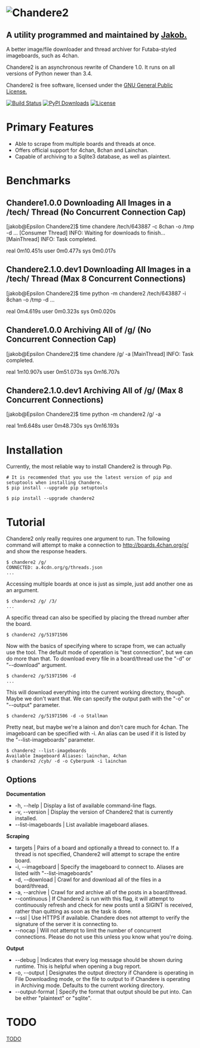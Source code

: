 ![Chandere2](https://raw.github.com/TsarFox/chandere2/master/Chandere2_Logo.png "Chandere2")
========
## A utility programmed and maintained by [Jakob.](http://tsar-fox.com/)
A better image/file downloader and thread archiver for Futaba-styled imageboards, such as 4chan.

Chandere2 is an asynchronous rewrite of Chandere 1.0. It runs on all versions of Python newer than 3.4.

Chandere2 is free software, licensed under the [GNU General Public License.](http://gnu.org/licenses/gpl.html)

[![Build Status](https://travis-ci.org/TsarFox/chandere2.svg?branch=master)](https://travis-ci.org/TsarFox/chandere2)  [![PyPI Downloads](https://img.shields.io/pypi/dm/Chandere2.svg)](https://pypi.python.org/pypi/Chandere2/)  [![License](https://img.shields.io/github/license/tsarfox/chandere2.svg)](https://www.gnu.org/licenses/gpl.html)


Primary Features
================

* Able to scrape from multiple boards and threads at once.
* Offers official support for 4chan, 8chan and Lainchan.
* Capable of archiving to a Sqlite3 database, as well as plaintext.


Benchmarks
==========

Chandere1.0.0 Downloading All Images in a /tech/ Thread (No Concurrent Connection Cap)
--------------------------------------------------------------------------------------

[jakob@Epsilon Chandere2]$ time chandere /tech/643887 -c 8chan -o /tmp -d
...
[Consumer Thread] INFO: Waiting for downloads to finish...
[MainThread] INFO: Task completed.

real         0m10.451s
user         0m0.477s
sys          0m0.017s


Chandere2.1.0.dev1 Downloading All Images in a /tech/ Thread (Max 8 Concurrent Connections)
-------------------------------------------------------------------------------------------

[jakob@Epsilon Chandere2]$ time python -m chandere2 /tech/643887 -i 8chan -o /tmp -d
...

real        0m4.619s
user        0m0.323s
sys         0m0.020s


Chandere1.0.0 Archiving All of /g/ (No Concurrent Connection Cap)
-----------------------------------------------------------------

[jakob@Epsilon Chandere2]$ time chandere /g/ -a
[MainThread] INFO: Task completed.

real         1m10.907s
user         0m51.073s
sys          0m16.707s


Chandere2.1.0.dev1 Archiving All of /g/ (Max 8 Concurrent Connections)
----------------------------------------------------------------------

[jakob@Epsilon Chandere2]$ time python -m chandere2 /g/ -a

real   1m6.648s
user   0m48.730s
sys    0m16.193s


Installation
============

Currently, the most reliable way to install Chandere2 is through Pip.

    # It is recommended that you use the latest version of pip and setuptools when installing Chandere.
    $ pip install --upgrade pip setuptools

    $ pip install --upgrade chandere2


Tutorial
========

Chandere2 only really requires one argument to run. The following command will attempt to make a connection to http://boards.4chan.org/g/ and show the response headers.

    $ chandere2 /g/
    CONNECTED: a.4cdn.org/g/threads.json
    ...

Accessing multiple boards at once is just as simple, just add another one as an argument.

    $ chandere2 /g/ /3/
    ...

A specific thread can also be specified by placing the thread number after the board.

    $ chandere2 /g/51971506

Now with the basics of specifying where to scrape from, we can actually use the tool. The default mode of operation is "test connection", but we can do more than that. To download every file in a board/thread use the "-d" or "--download" argument.

    $ chandere2 /g/51971506 -d
    ...

This will download everything into the current working directory, though. Maybe we don't want that. We can specify the output path with the "-o" or "--output" parameter.

    $ chandere2 /g/51971506 -d -o Stallman

Pretty neat, but maybe we're a lainon and don't care much for 4chan. The imageboard can be specified with -i. An alias can be used if it is listed by the "--list-imageboards" parameter.

    $ chandere2 --list-imageboards
    Available Imageboard Aliases: lainchan, 4chan
    $ chandere2 /cyb/ -d -o Cyberpunk -i lainchan


Options
-------
**Documentation**
* -h, --help | Display a list of available command-line flags.
* -v, --version | Display the version of Chandere2 that is currently installed.
* --list-imageboards | List available imageboard aliases.

**Scraping**
* targets | Pairs of a board and optionally a thread to connect to. If a thread is not specified, Chandere2 will attempt to scrape the entire board.
* -i, --imageboard | Specify the imageboard to connect to. Aliases are listed with "--list-imageboards"
* -d, --download | Crawl for and download all of the files in a board/thread.
* -a, --archive | Crawl for and archive all of the posts in a board/thread.
* --continuous | If Chandere2 is run with this flag, it will attempt to continuously refresh and check for new posts until a SIGINT is received, rather than quitting as soon as the task is done.
* --ssl | Use HTTPS if available. Chandere does not attempt to verify the signature of the server it is connecting to.
* --nocap | Will not attempt to limit the number of concurrent connections. Please do not use this unless you know what you're doing.

**Output**
* --debug | Indicates that every log message should be shown during runtime. This is helpful when opening a bug report.
* -o, --output | Designates the output directory if Chandere is operating in File Downloading mode, or the file to output to if Chandere is operating in Archiving mode. Defaults to the current working directory.
* --output-format | Specify the format that output should be put into. Can be either "plaintext" or "sqlite".


TODO
====
[TODO](/TODO.md)
